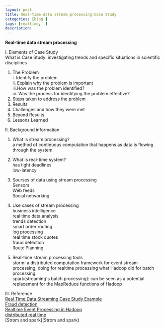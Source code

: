 ```yaml
---
layout: post
title: Real-time data stream processing:Case Study
categories: [blog ]
tags: [realtime,  ]
description: 
---
```


**Real-time data stream processing**

I. Elements of Case Study  
What is Case Study: investigating trends and specific situations in scientific disciplines  
1. The Problem  
	i.  Identify the problem  
	ii. Explain why the problem is important  
	iii.How was the problem identified?  
	iv. Was the process for identifying the problem effective?  
2. Steps taken to address the problem  
3. Results  
4. Challenges and how they were met  
5. Beyond Results  
6. Lessons Learned  

II. Background information  
1. What is stream processing?  
   a method of continuous computation that happens as data is flowing through the system.  

2. What is real-time system?  
   has tight deadlines  
   low-latency  

3. Sourses of data using stream processing  
   Sensors  
   Web feeds  
   Social networking  

4. Use cases of stream processing  
   business intelligence  
   real time data analysis  
   trends detection  
   smart order routing  
   log processing  
   real time stock quotes  
   fraud detection  
   Route Planning  

5. Real-time stream processing tools  
   storm: a distributed computation framework for event stream processing, doing for realtime processing what Hadoop did for batch processing.  
   spark(streaming's batch processing):	can be seen as a potential replacement for the MapReduce functions of Hadoop  

III. Reference  
[Real Time Data Streaming Case Study Example](http://www.slideshare.net/ransilberman/live-person-case-study-real-time-data-streaming-using-kafka-storm)  
[Fraud detection](http://www.batchly.net/log-spark-casestudy.html)  
[Realtime Event Processing in Hadoop](http://hortonworks.com/hadoop-tutorial/realtime-event-processing-nifi-kafka-storm/)  
[distributed real time](http://www.cakesolutions.net/teamblogs/introduction-into-distributed-real-time-stream-processing)  
[Strom and spark](Strom and spark)  

